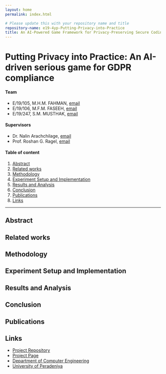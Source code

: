 ```yaml
---
layout: home
permalink: index.html

# Please update this with your repository name and title
repository-name: e19-4yp-Putting-Privacy-into-Practice
title: An AI-Powered Game Framework for Privacy-Preserving Secure Coding
---
```


[comment]: # "This is the standard layout for the project, but you can clean this and use your own template"

# Putting Privacy into Practice: An AI-driven serious game for GDPR compliance

#### Team

- E/19/105, M.H.M. FAHMAN, [email](mailto:e19105@eng.pdn.ac.lk)
- E/19/106, M.F.M. FASEEH, [email](mailto:e19106@eng.pdn.ac.lk)
- E/19/247, S.M. MUSTHAK, [email](mailto:e19247@eng.pdn.ac.lk)

#### Supervisors

- Dr. Nalin Arachchilage, [email](mailto:nalin.arachchilage@rmit.edu.au)
- Prof. Roshan G. Ragel, [email](mailto:roshanr@eng.pdn.ac.lk)

#### Table of content

1. [Abstract](#abstract)
2. [Related works](#related-works)
3. [Methodology](#methodology)
4. [Experiment Setup and Implementation](#experiment-setup-and-implementation)
5. [Results and Analysis](#results-and-analysis)
6. [Conclusion](#conclusion)
7. [Publications](#publications)
8. [Links](#links)

---

<!-- 
DELETE THIS SAMPLE before publishing to GitHub Pages !!!
This is a sample image, to show how to add images to your page. To learn more options, please refer [this](https://projects.ce.pdn.ac.lk/docs/faq/how-to-add-an-image/)
![Sample Image](./images/sample.png) 
-->


## Abstract

## Related works

## Methodology

## Experiment Setup and Implementation

## Results and Analysis

## Conclusion

## Publications
[//]: # "Note: Uncomment each once you uploaded the files to the repository"

<!-- 1. [Semester 7 report](./) -->
<!-- 2. [Semester 7 slides](./) -->
<!-- 3. [Semester 8 report](./) -->
<!-- 4. [Semester 8 slides](./) -->
<!-- 5. Author 1, Author 2 and Author 3 "Research paper title" (2021). [PDF](./). -->


## Links

[//]: # ( NOTE: EDIT THIS LINKS WITH YOUR REPO DETAILS )

- [Project Repository](https://github.com/cepdnaclk/e19-4yp-Putting-Privacy-into-Practice)
- [Project Page](https://cepdnaclk.github.io/e19-4yp-Putting-Privacy-into-Practice)
- [Department of Computer Engineering](http://www.ce.pdn.ac.lk/)
- [University of Peradeniya](https://eng.pdn.ac.lk/)

[//]: # "Please refer this to learn more about Markdown syntax"
[//]: # "https://github.com/adam-p/markdown-here/wiki/Markdown-Cheatsheet"
